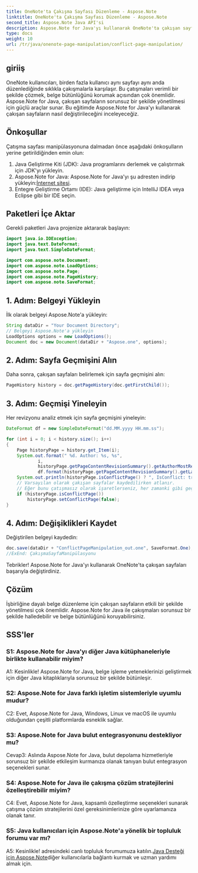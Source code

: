 ```yaml
---
title: OneNote'ta Çakışma Sayfası Düzenleme - Aspose.Note
linktitle: OneNote'ta Çakışma Sayfası Düzenleme - Aspose.Note
second_title: Aspose.Note Java API'si
description: Aspose.Note for Java'yı kullanarak OneNote'ta çakışan sayfaları nasıl verimli bir şekilde yöneteceğinizi öğrenin. Adım adım rehberlikle çatışmaları sorunsuz bir şekilde çözün.
type: docs
weight: 10
url: /tr/java/onenote-page-manipulation/conflict-page-manipulation/
---
```

## giriiş

OneNote kullanıcıları, birden fazla kullanıcı aynı sayfayı aynı anda düzenlediğinde sıklıkla çakışmalarla karşılaşır. Bu çatışmaları verimli bir şekilde çözmek, belge bütünlüğünü korumak açısından çok önemlidir. Aspose.Note for Java, çakışan sayfaların sorunsuz bir şekilde yönetilmesi için güçlü araçlar sunar. Bu eğitimde Aspose.Note for Java'yı kullanarak çakışan sayfaların nasıl değiştirileceğini inceleyeceğiz.

## Önkoşullar

Çatışma sayfası manipülasyonuna dalmadan önce aşağıdaki önkoşulların yerine getirildiğinden emin olun:

1. Java Geliştirme Kiti (JDK): Java programlarını derlemek ve çalıştırmak için JDK'yı yükleyin.
2. Aspose.Note for Java: Aspose.Note for Java'yı şu adresten indirip yükleyin:[İnternet sitesi](https://releases.aspose.com/note/java/).
3. Entegre Geliştirme Ortamı (IDE): Java geliştirme için IntelliJ IDEA veya Eclipse gibi bir IDE seçin.

## Paketleri İçe Aktar

Gerekli paketleri Java projenize aktararak başlayın:

```java
import java.io.IOException;
import java.text.DateFormat;
import java.text.SimpleDateFormat;

import com.aspose.note.Document;
import com.aspose.note.LoadOptions;
import com.aspose.note.Page;
import com.aspose.note.PageHistory;
import com.aspose.note.SaveFormat;

```

## 1. Adım: Belgeyi Yükleyin

İlk olarak belgeyi Aspose.Note'a yükleyin:

```java
String dataDir = "Your Document Directory";
// Belgeyi Aspose.Note'a yükleyin
LoadOptions options = new LoadOptions();
Document doc = new Document(dataDir + "Aspose.one", options);
```

## 2. Adım: Sayfa Geçmişini Alın

Daha sonra, çakışan sayfaları belirlemek için sayfa geçmişini alın:

```java
PageHistory history = doc.getPageHistory(doc.getFirstChild());
```

## 3. Adım: Geçmişi Yineleyin

Her revizyonu analiz etmek için sayfa geçmişini yineleyin:

```java
DateFormat df = new SimpleDateFormat("dd.MM.yyyy HH.mm.ss");

for (int i = 0; i < history.size(); i++)
{
    Page historyPage = history.get_Item(i);
    System.out.format(" %d. Author: %s, %s",
            i,
            historyPage.getPageContentRevisionSummary().getAuthorMostRecent(),
            df.format(historyPage.getPageContentRevisionSummary().getLastModifiedTime()));
    System.out.println(historyPage.isConflictPage() ? ", IsConflict: true" : "");
    // Varsayılan olarak çakışan sayfalar kaydedilirken atlanır.
    // Eğer bunu çatışmasız olarak işaretlerseniz, her zamanki gibi geçmişe kaydedilecektir.
    if (historyPage.isConflictPage())
        historyPage.setConflictPage(false);
}
```

## 4. Adım: Değişiklikleri Kaydet

Değiştirilen belgeyi kaydedin:

```java
doc.save(dataDir + "ConflictPageManipulation_out.one", SaveFormat.One);
//ExEnd: ÇakışmaSayfaManipülasyonu
```

Tebrikler! Aspose.Note for Java'yı kullanarak OneNote'ta çakışan sayfaları başarıyla değiştirdiniz.

## Çözüm

İşbirliğine dayalı belge düzenleme için çakışan sayfaların etkili bir şekilde yönetilmesi çok önemlidir. Aspose.Note for Java ile çakışmaları sorunsuz bir şekilde halledebilir ve belge bütünlüğünü koruyabilirsiniz.

## SSS'ler

### S1: Aspose.Note for Java'yı diğer Java kütüphaneleriyle birlikte kullanabilir miyim?

A1: Kesinlikle! Aspose.Note for Java, belge işleme yeteneklerinizi geliştirmek için diğer Java kitaplıklarıyla sorunsuz bir şekilde bütünleşir.

### S2: Aspose.Note for Java farklı işletim sistemleriyle uyumlu mudur?

C2: Evet, Aspose.Note for Java, Windows, Linux ve macOS ile uyumlu olduğundan çeşitli platformlarda esneklik sağlar.

### S3: Aspose.Note for Java bulut entegrasyonunu destekliyor mu?

Cevap3: Aslında Aspose.Note for Java, bulut depolama hizmetleriyle sorunsuz bir şekilde etkileşim kurmanıza olanak tanıyan bulut entegrasyon seçenekleri sunar.

### S4: Aspose.Note for Java ile çakışma çözüm stratejilerini özelleştirebilir miyim?

C4: Evet, Aspose.Note for Java, kapsamlı özelleştirme seçenekleri sunarak çatışma çözüm stratejilerini özel gereksinimlerinize göre uyarlamanıza olanak tanır.

### S5: Java kullanıcıları için Aspose.Note'a yönelik bir topluluk forumu var mı?

 A5: Kesinlikle! adresindeki canlı topluluk forumumuza katılın.[Java Desteği için Aspose.Note](https://forum.aspose.com/c/note/28)diğer kullanıcılarla bağlantı kurmak ve uzman yardımı almak için.